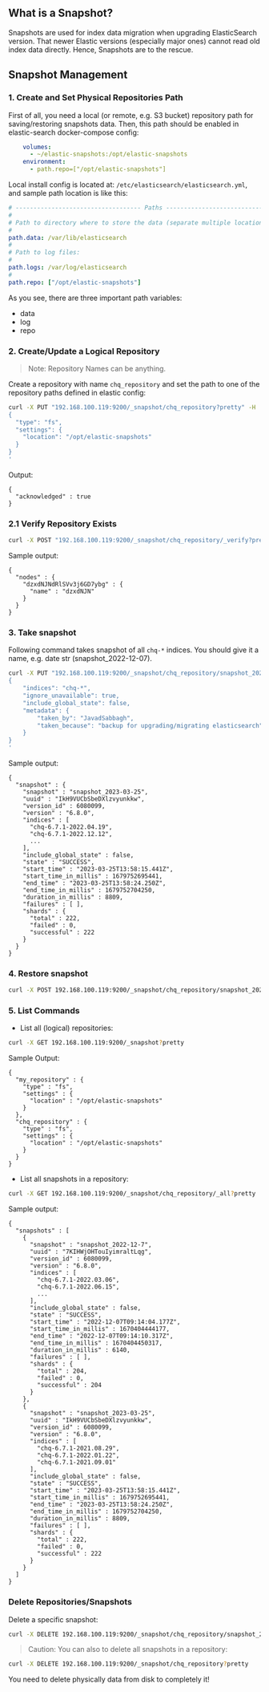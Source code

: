 
## What is a Snapshot? 
Snapshots are used for index data migration when upgrading ElasticSearch version.
That newer Elastic versions (especially major ones) cannot read old index data directly. Hence, Snapshots are to the rescue.

## Snapshot Management

### 1. Create and Set Physical Repositories Path
First of all, you need a local (or remote, e.g. S3 bucket) repository path for saving/restoring snapshots data.
Then, this path should be enabled in elastic-search docker-compose config:
```yaml
    volumes:
      - ~/elastic-snapshots:/opt/elastic-snapshots
    environment:
      - path.repo=["/opt/elastic-snapshots"]
```

Local install config is located at: `/etc/elasticsearch/elasticsearch.yml`, and sample path location is like this:

```yaml
# ----------------------------------- Paths ------------------------------------
#
# Path to directory where to store the data (separate multiple locations by comma):
#
path.data: /var/lib/elasticsearch
#
# Path to log files:
#
path.logs: /var/log/elasticsearch
#
path.repo: ["/opt/elastic-snapshots"]
```

As you see, there are three important path variables: 
- data
- log
- repo

### 2. Create/Update a Logical Repository
> Note: Repository Names can be anything. 

Create a repository with name `chq_repository` and set the path to one of the repository paths defined in elastic config:
```bash
curl -X PUT "192.168.100.119:9200/_snapshot/chq_repository?pretty" -H 'Content-Type: application/json' -d'
{
  "type": "fs",
  "settings": {
    "location": "/opt/elastic-snapshots"
  }
}
'
``` 

Output: 
```text
{
  "acknowledged" : true
}
```

### 2.1 Verify Repository Exists
```bash
curl -X POST "192.168.100.119:9200/_snapshot/chq_repository/_verify?pretty"
```

Sample output:
```text
{
  "nodes" : {
    "dzxdNJNdRlSVv3j6GD7ybg" : {
      "name" : "dzxdNJN"
    }
  }
}
```

### 3. Take snapshot
Following command takes snapshot of all `chq-*` indices. You should give it a name, e.g. date str (snapshot_2022-12-07).
```bash
curl -X PUT "192.168.100.119:9200/_snapshot/chq_repository/snapshot_2023-03-25?wait_for_completion=true&pretty" -H 'Content-Type: application/json' -d'
{
    "indices": "chq-*",
    "ignore_unavailable": true,
    "include_global_state": false,
    "metadata": {
        "taken_by": "JavadSabbagh",
        "taken_because": "backup for upgrading/migrating elasticsearch"
    }
}
'
```

Sample output:
```text
{
  "snapshot" : {
    "snapshot" : "snapshot_2023-03-25",
    "uuid" : "IkH9VUCbSbeDXlzvyunkkw",
    "version_id" : 6080099,
    "version" : "6.8.0",
    "indices" : [
      "chq-6.7.1-2022.04.19",
      "chq-6.7.1-2022.12.12",
      ...
    ],
    "include_global_state" : false,
    "state" : "SUCCESS",
    "start_time" : "2023-03-25T13:58:15.441Z",
    "start_time_in_millis" : 1679752695441,
    "end_time" : "2023-03-25T13:58:24.250Z",
    "end_time_in_millis" : 1679752704250,
    "duration_in_millis" : 8809,
    "failures" : [ ],
    "shards" : {
      "total" : 222,
      "failed" : 0,
      "successful" : 222
    }
  }
}
```

### 4. Restore snapshot
```bash
curl -X POST 192.168.100.119:9200/_snapshot/chq_repository/snapshot_2023-03-25/_restore?pretty
```

### 5. List Commands
- List all (logical) repositories:
```bash
curl -X GET 192.168.100.119:9200/_snapshot?pretty
```

Sample Output:
```text
{
  "my_repository" : {
    "type" : "fs",
    "settings" : {
      "location" : "/opt/elastic-snapshots"
    }
  },
  "chq_repository" : {
    "type" : "fs",
    "settings" : {
      "location" : "/opt/elastic-snapshots"
    }
  }
}
```

- List all snapshots in a repository:
```bash
curl -X GET 192.168.100.119:9200/_snapshot/chq_repository/_all?pretty
```

Sample output:
```text
{
  "snapshots" : [
    {
      "snapshot" : "snapshot_2022-12-7",
      "uuid" : "7KIHWjOHTouIyimraltLqg",
      "version_id" : 6080099,
      "version" : "6.8.0",
      "indices" : [
        "chq-6.7.1-2022.03.06",
        "chq-6.7.1-2022.06.15",
        ...
      ],
      "include_global_state" : false,
      "state" : "SUCCESS",
      "start_time" : "2022-12-07T09:14:04.177Z",
      "start_time_in_millis" : 1670404444177,
      "end_time" : "2022-12-07T09:14:10.317Z",
      "end_time_in_millis" : 1670404450317,
      "duration_in_millis" : 6140,
      "failures" : [ ],
      "shards" : {
        "total" : 204,
        "failed" : 0,
        "successful" : 204
      }
    },
    {
      "snapshot" : "snapshot_2023-03-25",
      "uuid" : "IkH9VUCbSbeDXlzvyunkkw",
      "version_id" : 6080099,
      "version" : "6.8.0",
      "indices" : [
        "chq-6.7.1-2021.08.29",
        "chq-6.7.1-2022.01.22",
        "chq-6.7.1-2021.09.01"
      ],
      "include_global_state" : false,
      "state" : "SUCCESS",
      "start_time" : "2023-03-25T13:58:15.441Z",
      "start_time_in_millis" : 1679752695441,
      "end_time" : "2023-03-25T13:58:24.250Z",
      "end_time_in_millis" : 1679752704250,
      "duration_in_millis" : 8809,
      "failures" : [ ],
      "shards" : {
        "total" : 222,
        "failed" : 0,
        "successful" : 222
      }
    }
  ]
}
```

### Delete Repositories/Snapshots
Delete a specific snapshot:
```bash
curl -X DELETE 192.168.100.119:9200/_snapshot/chq_repository/snapshot_2023-03-25?pretty
```

> Caution: You can also to delete all snapshots in a repository:
 ```bash
curl -X DELETE 192.168.100.119:9200/_snapshot/chq_repository?pretty
```

You need to delete physically data from disk to completely it!
